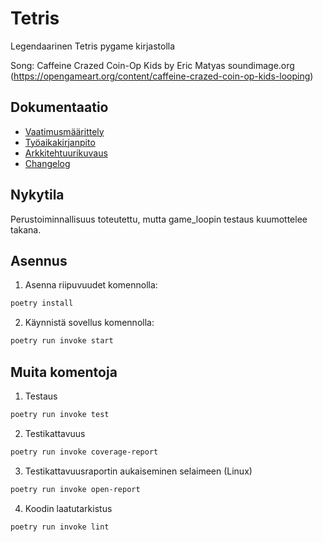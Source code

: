 # Tetris

Legendaarinen Tetris pygame kirjastolla

Song: Caffeine Crazed Coin-Op Kids by Eric Matyas soundimage.org (https://opengameart.org/content/caffeine-crazed-coin-op-kids-looping)

## Dokumentaatio

- [Vaatimusmäärittely](https://github.com/smannist/ot2023/blob/master/dokumentaatio/vaatimusmaarittely.md)
- [Työaikakirjanpito](https://github.com/smannist/ot2023/blob/master/dokumentaatio/tyoaikakirjanpito.md)
- [Arkkitehtuurikuvaus](https://github.com/smannist/ot2023/blob/master/dokumentaatio/arkkitehtuuri.md)
- [Changelog](https://github.com/smannist/ot2023/blob/master/dokumentaatio/changelog.md)

## Nykytila

Perustoiminnallisuus toteutettu, mutta game_loopin testaus kuumottelee takana.

## Asennus

1. Asenna riipuvuudet komennolla:

```bash
poetry install
```

2. Käynnistä sovellus komennolla:

```bash
poetry run invoke start
```

## Muita komentoja

1. Testaus

```bash
poetry run invoke test
```

2. Testikattavuus

```bash
poetry run invoke coverage-report
```

3. Testikattavuusraportin aukaiseminen selaimeen (Linux)

```bash
poetry run invoke open-report
```

4. Koodin laatutarkistus

```bash
poetry run invoke lint
```
